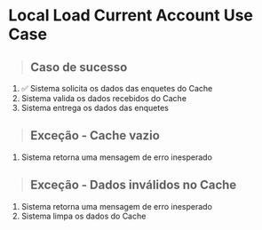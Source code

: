 # Local Load Current Account Use Case

> ## Caso de sucesso
1. ✅ Sistema solicita os dados das enquetes do Cache
2. Sistema valida os dados recebidos do Cache
3. Sistema entrega os dados das enquetes

> ## Exceção - Cache vazio
1. Sistema retorna uma mensagem de erro inesperado


> ## Exceção - Dados inválidos no Cache
1. Sistema retorna uma mensagem de erro inesperado
2. Sistema limpa os dados do Cache